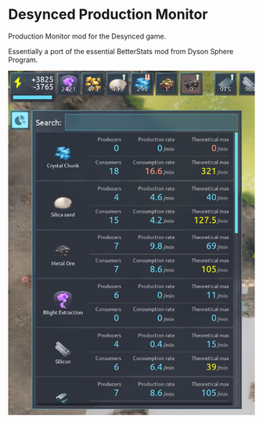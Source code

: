 Desynced Production Monitor
===========================

Production Monitor mod for the Desynced game.

Essentially a port of the essential BetterStats mod from Dyson Sphere Program.

![screenshot](./prodmonitor.png)
